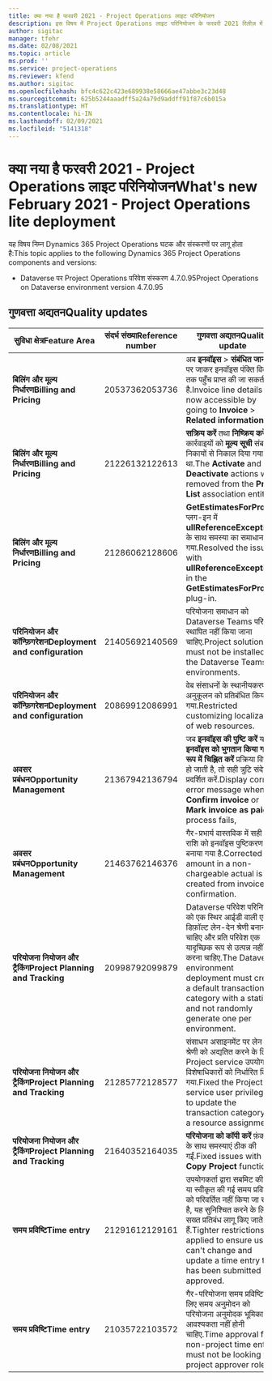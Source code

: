 ```yaml
---
title: क्या नया है फरवरी 2021 - Project Operations लाइट परिनियोजन
description: इस विषय में Project Operations लाइट परिनियोजन के फरवरी 2021 रिलीज़ में उपलब्ध गुणवत्ता अद्यतनों के बारे में जानकारी दी गई है.
author: sigitac
manager: tfehr
ms.date: 02/08/2021
ms.topic: article
ms.prod: ''
ms.service: project-operations
ms.reviewer: kfend
ms.author: sigitac
ms.openlocfilehash: bfc4c622c423e689938e58666ae47abbe3c23d48
ms.sourcegitcommit: 625b5244aaadff5a24a79d9addff91f87c6b015a
ms.translationtype: HT
ms.contentlocale: hi-IN
ms.lasthandoff: 02/09/2021
ms.locfileid: "5141318"
---
```

# <a name="whats-new-february-2021---project-operations-lite-deployment"></a><span data-ttu-id="856c7-103">क्या नया है फरवरी 2021 - Project Operations लाइट परिनियोजन</span><span class="sxs-lookup"><span data-stu-id="856c7-103">What's new February 2021 - Project Operations lite deployment</span></span>

<span data-ttu-id="856c7-104">यह विषय निम्न Dynamics 365 Project Operations घटक और संस्करणों पर लागू होता है:</span><span class="sxs-lookup"><span data-stu-id="856c7-104">This topic applies to the following Dynamics 365 Project Operations components and versions:</span></span>

  - <span data-ttu-id="856c7-105">Dataverse पर Project Operations परिवेश संस्करण 4.7.0.95</span><span class="sxs-lookup"><span data-stu-id="856c7-105">Project Operations on Dataverse environment version 4.7.0.95</span></span>

## <a name="quality-updates"></a><span data-ttu-id="856c7-106">गुणवत्ता अद्यतन</span><span class="sxs-lookup"><span data-stu-id="856c7-106">Quality updates</span></span>

| <span data-ttu-id="856c7-107">**सुविधा क्षेत्र**</span><span class="sxs-lookup"><span data-stu-id="856c7-107">**Feature Area**</span></span> | <span data-ttu-id="856c7-108">**संदर्भ संख्या**</span><span class="sxs-lookup"><span data-stu-id="856c7-108">**Reference number**</span></span> | <span data-ttu-id="856c7-109">**गुणवत्ता अद्यतन**</span><span class="sxs-lookup"><span data-stu-id="856c7-109">**Quality update**</span></span> |
| --- | --- | --- |
| <span data-ttu-id="856c7-110">**बिलिंग और मूल्य निर्धारण**</span><span class="sxs-lookup"><span data-stu-id="856c7-110">**Billing and Pricing**</span></span> | <span data-ttu-id="856c7-111">2053736</span><span class="sxs-lookup"><span data-stu-id="856c7-111">2053736</span></span> | <span data-ttu-id="856c7-112">अब **इनवॉइस** > **संबंधित जानकारी** पर जाकर इनवॉइस पंक्ति विवरण तक पहुँच प्राप्त की जा सकती है.</span><span class="sxs-lookup"><span data-stu-id="856c7-112">Invoice line details are now accessible by going to **Invoice** > **Related information**.</span></span> |
| <span data-ttu-id="856c7-113">**बिलिंग और मूल्य निर्धारण**</span><span class="sxs-lookup"><span data-stu-id="856c7-113">**Billing and Pricing**</span></span> | <span data-ttu-id="856c7-114">2122613</span><span class="sxs-lookup"><span data-stu-id="856c7-114">2122613</span></span> | <span data-ttu-id="856c7-115">**सक्रिय करें** तथा **निष्क्रिय करें** कार्रवाइयों को **मूल्य सूची** संबद्धता निकायों से निकाल दिया गया था.</span><span class="sxs-lookup"><span data-stu-id="856c7-115">The **Activate** and **Deactivate** actions were removed from the **Price List** association entities.</span></span> |
| <span data-ttu-id="856c7-116">**बिलिंग और मूल्य निर्धारण**</span><span class="sxs-lookup"><span data-stu-id="856c7-116">**Billing and Pricing**</span></span> | <span data-ttu-id="856c7-117">2128606</span><span class="sxs-lookup"><span data-stu-id="856c7-117">2128606</span></span> | <span data-ttu-id="856c7-118">**GetEstimatesForProject** प्लग-इन में **ullReferenceException** के साथ समस्या का समाधान किया गया.</span><span class="sxs-lookup"><span data-stu-id="856c7-118">Resolved the issue with **ullReferenceException** in the **GetEstimatesForProject** plug-in.</span></span> |
| <span data-ttu-id="856c7-119">**परिनियोजन और कॉन्फ़िगरेशन**</span><span class="sxs-lookup"><span data-stu-id="856c7-119">**Deployment and configuration**</span></span> | <span data-ttu-id="856c7-120">2140569</span><span class="sxs-lookup"><span data-stu-id="856c7-120">2140569</span></span> | <span data-ttu-id="856c7-121">परियोजना समाधान को Dataverse Teams परिवेश में स्थापित नहीं किया जाना चाहिए.</span><span class="sxs-lookup"><span data-stu-id="856c7-121">Project solution must not be installed in the Dataverse Teams environments.</span></span> |
| <span data-ttu-id="856c7-122">**परिनियोजन और कॉन्फ़िगरेशन**</span><span class="sxs-lookup"><span data-stu-id="856c7-122">**Deployment and configuration**</span></span> | <span data-ttu-id="856c7-123">2086991</span><span class="sxs-lookup"><span data-stu-id="856c7-123">2086991</span></span> | <span data-ttu-id="856c7-124">वेब संसाधनों के स्थानीयकरण के अनुकूलन को प्रतिबंधित किया गया.</span><span class="sxs-lookup"><span data-stu-id="856c7-124">Restricted customizing localization of web resources.</span></span> |
| <span data-ttu-id="856c7-125">**अवसर प्रबंधन**</span><span class="sxs-lookup"><span data-stu-id="856c7-125">**Opportunity Management**</span></span> | <span data-ttu-id="856c7-126">2136794</span><span class="sxs-lookup"><span data-stu-id="856c7-126">2136794</span></span> | <span data-ttu-id="856c7-127">जब **इनवॉइस की पुष्टि करें** या **इनवॉइस को भुगतान किया गया के रूप में चिह्नित करें** प्रक्रिया विफल हो जाती है, तो सही त्रुटि संदेश प्रदर्शित करें.</span><span class="sxs-lookup"><span data-stu-id="856c7-127">Display correct error message when **Confirm invoice** or **Mark invoice as paid** process fails,</span></span> |
| <span data-ttu-id="856c7-128">**अवसर प्रबंधन**</span><span class="sxs-lookup"><span data-stu-id="856c7-128">**Opportunity Management**</span></span> | <span data-ttu-id="856c7-129">2146376</span><span class="sxs-lookup"><span data-stu-id="856c7-129">2146376</span></span> | <span data-ttu-id="856c7-130">गैर-प्रभार्य वास्तविक में सही कर राशि को इनवॉइस पुष्टिकरण से बनाया गया है.</span><span class="sxs-lookup"><span data-stu-id="856c7-130">Corrected tax amount in a non-chargeable actual is created from invoice confirmation.</span></span> |
| <span data-ttu-id="856c7-131">**परियोजना नियोजन और ट्रैकिंग**</span><span class="sxs-lookup"><span data-stu-id="856c7-131">**Project Planning and Tracking**</span></span> | <span data-ttu-id="856c7-132">2099879</span><span class="sxs-lookup"><span data-stu-id="856c7-132">2099879</span></span> | <span data-ttu-id="856c7-133">Dataverse परिवेश परिनियोजन को एक स्थिर आईडी वाली एक डिफ़ॉल्ट लेन-देन श्रेणी बनानी चाहिए और प्रति परिवेश एक यादृच्छिक रूप से उत्पन्न नहीं करना चाहिए.</span><span class="sxs-lookup"><span data-stu-id="856c7-133">The Dataverse environment deployment must create a default transaction category with a static ID and not randomly generate one per environment.</span></span> |
| <span data-ttu-id="856c7-134">**परियोजना नियोजन और ट्रैकिंग**</span><span class="sxs-lookup"><span data-stu-id="856c7-134">**Project Planning and Tracking**</span></span> | <span data-ttu-id="856c7-135">2128577</span><span class="sxs-lookup"><span data-stu-id="856c7-135">2128577</span></span> | <span data-ttu-id="856c7-136">संसाधन असाइनमेंट पर लेन-देन श्रेणी को अद्यतित करने के लिए Project service उपयोगकर्ता विशेषाधिकारों को निर्धारित किया गया.</span><span class="sxs-lookup"><span data-stu-id="856c7-136">Fixed the Project service user privileges to update the transaction category on a resource assignment.</span></span> |
| <span data-ttu-id="856c7-137">**परियोजना नियोजन और ट्रैकिंग**</span><span class="sxs-lookup"><span data-stu-id="856c7-137">**Project Planning and Tracking**</span></span> | <span data-ttu-id="856c7-138">2164035</span><span class="sxs-lookup"><span data-stu-id="856c7-138">2164035</span></span> | <span data-ttu-id="856c7-139">**परियोजना को कॉपी करें** फ़ंक्शन के साथ समस्याएं ठीक की गईं.</span><span class="sxs-lookup"><span data-stu-id="856c7-139">Fixed issues with the **Copy Project** function.</span></span> |
| <span data-ttu-id="856c7-140">**समय प्रविष्टि**</span><span class="sxs-lookup"><span data-stu-id="856c7-140">**Time entry**</span></span> | <span data-ttu-id="856c7-141">2129161</span><span class="sxs-lookup"><span data-stu-id="856c7-141">2129161</span></span> | <span data-ttu-id="856c7-142">उपयोगकर्ता द्वारा सबमिट की गई या स्वीकृत की गई समय प्रविष्टि को परिवर्तित नहीं किया जा सकता है, यह सुनिश्चित करने के लिए सख्त प्रतिबंध लागू किए जाते हैं.</span><span class="sxs-lookup"><span data-stu-id="856c7-142">Tighter restrictions are applied to ensure users can't change and update a time entry that has been submitted or approved.</span></span> |
| <span data-ttu-id="856c7-143">**समय प्रविष्टि**</span><span class="sxs-lookup"><span data-stu-id="856c7-143">**Time entry**</span></span> | <span data-ttu-id="856c7-144">2103572</span><span class="sxs-lookup"><span data-stu-id="856c7-144">2103572</span></span> | <span data-ttu-id="856c7-145">गैर-परियोजना समय प्रविष्टियों के लिए समय अनुमोदन को परियोजना अनुमोदक भूमिका की आवश्यकता नहीं होनी चाहिए.</span><span class="sxs-lookup"><span data-stu-id="856c7-145">Time approval for non-project time entries must not be looking for project approver role.</span></span> |
